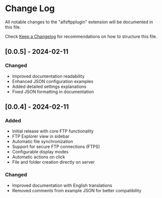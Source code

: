 # Change Log

All notable changes to the "alfsftpplugin" extension will be documented in this file.

Check [Keep a Changelog](http://keepachangelog.com/) for recommendations on how to structure this file.

## [0.0.5] - 2024-02-11

### Changed
- Improved documentation readability
- Enhanced JSON configuration examples
- Added detailed settings explanations
- Fixed JSON formatting in documentation

## [0.0.4] - 2024-02-11

### Added
- Initial release with core FTP functionality
- FTP Explorer view in sidebar
- Automatic file synchronization
- Support for secure FTP connections (FTPS)
- Configurable display modes
- Automatic actions on click
- File and folder creation directly on server

### Changed
- Improved documentation with English translations
- Removed comments from example JSON for better compatibility